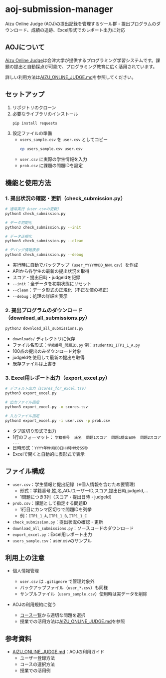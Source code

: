 # aoj-submission-manager

Aizu Online Judge (AOJ)の提出記録を管理するツール群 - 提出プログラムのダウンロード、成績の追跡、Excel形式でのレポート出力に対応

## AOJについて

[Aizu Online Judge](https://onlinejudge.u-aizu.ac.jp/courses/list)は会津大学が提供するプログラミング学習システムです。課題の提出と自動採点が可能で、プログラミング教育に広く活用されています。

詳しい利用方法は[AIZU_ONLINE_JUDGE.md](AIZU_ONLINE_JUDGE.md)を参照してください。

## セットアップ

1. リポジトリのクローン
2. 必要なライブラリのインストール
   ```bash
   pip install requests
   ```
3. 設定ファイルの準備
   - `users_sample.csv` を `user.csv` としてコピー
     ```bash
     cp users_sample.csv user.csv
     ```
   - `user.csv` に実際の学生情報を入力
   - `prob.csv` に課題の問題IDを設定

## 機能と使用方法

### 1. 提出状況の確認・更新（check_submission.py）

```bash
# 通常実行（user.csvの更新）
python3 check_submission.py

# データ初期化
python3 check_submission.py --init

# データ正規化
python3 check_submission.py --clean

# デバッグ情報表示
python3 check_submission.py --debug
```

- 実行時に自動でバックアップ（`user_YYYYMMDD_NNN.csv`）を作成
- APIから各学生の最新の提出状況を取得
- スコア・提出日時・judgeIdを記録
- `--init`：全データを初期状態にリセット
- `--clean`：データ形式の正規化（不正な値の補正）
- `--debug`：処理の詳細を表示

### 2. 提出プログラムのダウンロード（download_all_submissions.py）

```bash
python3 download_all_submissions.py
```

- `downloads/` ディレクトリに保存
- ファイル名形式：`学籍番号_問題ID.py`
  例：`student01_ITP1_1_A.py`
- 100点の提出のみダウンロード対象
- judgeIdを使用して最新の提出を取得
- 既存ファイルは上書き

### 3. Excel用レポート出力（export_excel.py）

```bash
# デフォルト出力（scores_for_excel.tsv）
python3 export_excel.py

# 出力ファイル指定
python3 export_excel.py -o scores.tsv

# 入力ファイル指定
python3 export_excel.py -i user.csv -p prob.csv
```

- タブ区切り形式で出力
- 1行のフォーマット：
  `学籍番号  氏名  問題1スコア  問題1提出日時  問題2スコア ...`
- 日時形式：`YYYY年MM月DD日HH時MM分SS秒`
- Excelで開くと自動的に表形式で表示

## ファイル構成

- `user.csv`：学生情報と提出記録（※個人情報を含むため要管理）
  - 形式：学籍番号,姓,名,AOJユーザーID,スコア,提出日時,judgeId,...
  - 1問題につき3列（スコア・提出日時・judgeId）
- `prob.csv`：課題として指定する問題ID
  - 1行目にカンマ区切りで問題IDを列挙
  - 例：`ITP1_1_A,ITP1_1_B,ITP1_1_C`
- `check_submission.py`：提出状況の確認・更新
- `download_all_submissions.py`：ソースコードのダウンロード
- `export_excel.py`：Excel用レポート出力
- `users_sample.csv`：user.csvのサンプル

## 利用上の注意

- 個人情報管理
  - `user.csv` は `.gitignore` で管理対象外
  - バックアップファイル（`user_*.csv`）も同様
  - サンプルファイル（`users_sample.csv`）使用時は実データを削除

- AOJの利用規約に従う
  - [コース一覧](https://onlinejudge.u-aizu.ac.jp/courses/list)から適切な問題を選択
  - 授業での活用方法は[AIZU_ONLINE_JUDGE.md](AIZU_ONLINE_JUDGE.md)を参照

## 参考資料

- [AIZU_ONLINE_JUDGE.md](AIZU_ONLINE_JUDGE.md)：AOJの利用ガイド
  - ユーザー登録方法
  - コースの選択方法
  - 授業での活用例
